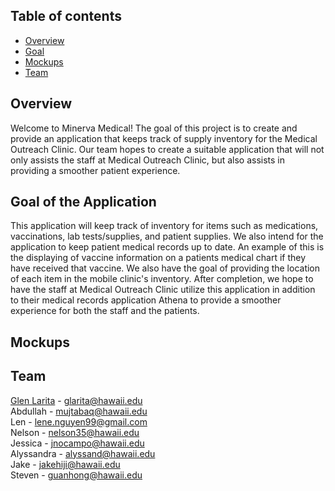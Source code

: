 <!-- Minerva Medical -->

## Table of contents

* [Overview](#overview)
* [Goal](#goal-of-the-application)
* [Mockups](#mockups)
* [Team](#team)

## Overview

Welcome to Minerva Medical! The goal of this project is to create and provide an application that keeps track of supply inventory for the Medical Outreach Clinic. 
Our team hopes to create a suitable application that will not only assists the staff at Medical Outreach Clinic, but also assists in providing a smoother patient experience. 

## Goal of the Application

This application will keep track of inventory for items such as medications, vaccinations, lab tests/supplies, and patient supplies. We also intend for the application to keep patient medical records up to date. An example of this is the displaying of vaccine information on a patients medical chart if they have received that vaccine. We also have the goal of providing the location of each item in the mobile clinic's inventory. After completion, we hope to have the staff at Medical Outreach Clinic utilize this application in addition to their medical records application Athena to provide a smoother experience for both the staff and the patients. 

## Mockups



## Team

[Glen Larita](https://glarita.github.io/) - glarita@hawaii.edu\
Abdullah - mujtabaq@hawaii.edu\
Len - lene.nguyen99@gmail.com\
Nelson - nelson35@hawaii.edu\
Jessica - jnocampo@hawaii.edu\
Alyssandra - alyssand@hawaii.edu\
Jake - jakehiji@hawaii.edu\
Steven - guanhong@hawaii.edu
